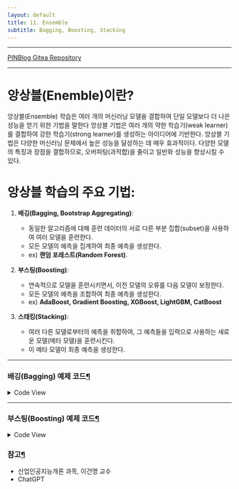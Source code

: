 ```yaml
---
layout: default
title: 11. Ensemble
subtitle: Bagging, Boosting, Stacking
---
```

-----

[PINBlog Gitea Repository](https://gitea.pinblog.codes/CBNU/11_Ensemble)

-----

# 앙상블(Enemble)이란?
앙상블(Ensemble) 학습은 여러 개의 머신러닝 모델을 결합하여 단일 모델보다 더 나은 성능을 얻기 위한 기법을 말한다 
앙상블 기법은 여러 개의 약한 학습기(weak learner)를 결합하여 강한 학습기(strong learner)를 생성하는 아이디어에 기반한다.
앙상블 기법은 다양한 머신러닝 문제에서 높은 성능을 달성하는 데 매우 효과적이다.
다양한 모델의 특징과 장점을 결합하므로, 오버피팅(과적합)을 줄이고 일반화 성능을 향상시킬 수 있다.


# 앙상블 학습의 주요 기법:

1. **배깅(Bagging, Bootstrap Aggregating)**:
   - 동일한 알고리즘에 대해 훈련 데이터의 서로 다른 부분 집합(subset)을 사용하여 여러 모델을 훈련한다.
   - 모든 모델의 예측을 집계하여 최종 예측을 생성한다.
   - ex) **랜덤 포레스트(Random Forest)**.

2. **부스팅(Boosting)**:
   - 연속적으로 모델을 훈련시키면서, 이전 모델의 오류를 다음 모델이 보정한다.
   - 모든 모델의 예측을 조합하여 최종 예측을 생성한다.
   - ex) **AdaBoost, Gradient Boosting, XGBoost, LightGBM, CatBoost**

3. **스태킹(Stacking)**:
   - 여러 다른 모델로부터의 예측을 취합하여, 그 예측들을 입력으로 사용하는 새로운 모델(메타 모델)을 훈련시킨다.
   - 이 메타 모델이 최종 예측을 생성한다.


---

### 배깅(Bagging) 예제 코드[¶]()

<details>
<summary>Code View</summary>

<summary>Bootstrap Aggregating</summary>
<div markdown="1">
  
````python
    import numpy as np
    import matplotlib as mpl
    import matplotlib.pyplot as plt
    from sklearn.datasets import load_iris
    from sklearn.tree import DecisionTreeClassifier
    from sklearn.ensemble import BaggingClassifier

    iris = load_iris()
    X, y = iris.data[:, [0,2]], iris.target

    model1 = DecisionTreeClassifier(max_depth =10, random_state=0).fit(X, y)
    model2 = BaggingClassifier(DecisionTreeClassifier(max_depth=4), n_estimators=50, random_state=0).fit(X, y)

    x_min, x_max = X[:,0].min() - 1, X[:,0].max() + 1
    y_min, y_max = X[:,1].min() - 1, X[:,1].max() + 1
    xx, yy = np.meshgrid(np.arange(x_min, x_max, 0.1), np.arange(y_min, y_max, 0.1))

    plt.subplot(121)
    Z1 = model1.predict(np.c_[xx.ravel(), yy.ravel()]).reshape(xx.shape)
    plt.contourf(xx, yy, Z1, alpha=0.6, cmap=mpl.cm.jet)
    plt.scatter(X[:,0], X[:,1], c=y, alpha=1, s=50, cmap=mpl.cm.jet, edgecolors="k")
    plt.title("Decision tree")
    plt.subplot(122)

    Z2 = model2.predict(np.c_[xx.ravel(), yy.ravel()]).reshape(xx.shape)
    plt.contourf(xx, yy, Z2, alpha=0.6, cmap=mpl.cm.jet)
    plt.scatter(X[:,0], X[:,1],c=y,alpha=1,s=50,cmap=mpl.cm.jet,edgecolors="k")
    plt.title("Bagging of decision trees")
    plt.tight_layout()
    plt.show()
````

![result](/assets/img/11_1.png)

</div>


<summary>랜덤 포리스트 (Random Forest)</summary>
<div markdown="1">
  
````python
    import pandas as pd
    from sklearn import datasets
    from sklearn.model_selection import train_test_split
    from sklearn.ensemble import RandomForestClassifier
    from sklearn import metrics

    iris = datasets.load_iris()
    print('Class names :', iris.target_names)
    print('target : [0:setosa, 1:versicolor, 2:virginical]')
    print('No. of Data :', len(iris.data))
    print('Featrue names :', iris.feature_names)

    data = pd.DataFrame({
        'sepal length': iris.data[:,0], 'sepal width': iris.data[:,1], 'petal length': iris.data[:,2],
        'petal width':iris.data[:,3], 'species':iris.target
    })
    print(data.head()) # 일부 데이터 출력

    x = data[['sepal length', 'sepal width', 'petal length', 'petal width']] # 입력
    y = data['species'] # 출력
    x_train, x_test, y_train, y_test = train_test_split(x, y, test_size=0.3) # 테스트 데이터 30%
    print('No. of traing data: ', len(x_train))
    print('No. of test data:', len(y_test))

    forest = RandomForestClassifier(n_estimators=100) # 모델 생성
    forest.fit(x_train, y_train)

    y_pred = forest.predict(x_test) # 추론 (예측)
    print('Accuracy :', metrics.accuracy_score(y_test, y_pred))
````

</div>

<summary>Result</summary>
<div markdown="1">

````planetext
    Class names : ['setosa' 'versicolor' 'virginica']
    target : [0:setosa, 1:versicolor, 2:virginical]
    No. of Data : 150
    Featrue names : ['sepal length (cm)', 'sepal width (cm)', 'petal length (cm)', 'petal width (cm)']
    sepal length  sepal width  petal length  petal width  species
    0           5.1          3.5           1.4          0.2        0
    1           4.9          3.0           1.4          0.2        0
    2           4.7          3.2           1.3          0.2        0
    3           4.6          3.1           1.5          0.2        0
    4           5.0          3.6           1.4          0.2        0
    No. of traing data:  105
    No. of test data: 45
    Accuracy : 0.9333333333333333
````

</div>


<summary>배깅 회귀 (Bagging Regression)</summary>
<div markdown="1">
  
````python
    import numpy as np
    import pandas as pd
    from sklearn.datasets import load_boston # scikit-leanr < 1.2
    # from sklearn.datasets import fetch_california_housing # replace dataset
    from sklearn.metrics import mean_squared_error
    from sklearn.model_selection import train_test_split
    from sklearn.ensemble import BaggingRegressor
    from sklearn.tree import DecisionTreeRegressor
    import matplotlib.pyplot as plt

    boston = load_boston() # < 1.2
    data = pd.DataFrame(boston.data)
    data.columns = boston.feature_names
    data['PRICE'] = boston.target
    print(data.head())

    # replace dataset
    # california = fetch_california_housing()
    # data = pd.DataFrame(california.data)
    # data.columns = california.feature_names
    # data['PRICE'] = california.target
    # print(data.head())

    X, y = data.iloc[:,:-1],data.iloc[:,-1]
    X_train, X_test, y_train, y_test = train_test_split(X, y, test_size=0.2, random_state=123)
    bag = BaggingRegressor(base_estimator = DecisionTreeRegressor( ), n_estimators = 10,
    max_features=1.0, bootstrap_features=False, random_state=0)
    bag.fit(X_train,y_train)
    preds = bag.predict(X_test)
    rmse = np.sqrt(mean_squared_error(y_test, preds))
    print("RMSE: %f" % (rmse))

````

</div>

<summary>Result</summary>
<div markdown="1">

````planetext
        CRIM    ZN  INDUS  CHAS    NOX     RM   AGE     DIS  RAD    TAX   
    0  0.00632  18.0   2.31   0.0  0.538  6.575  65.2  4.0900  1.0  296.0  
    1  0.02731   0.0   7.07   0.0  0.469  6.421  78.9  4.9671  2.0  242.0   
    2  0.02729   0.0   7.07   0.0  0.469  7.185  61.1  4.9671  2.0  242.0   
    3  0.03237   0.0   2.18   0.0  0.458  6.998  45.8  6.0622  3.0  222.0   
    4  0.06905   0.0   2.18   0.0  0.458  7.147  54.2  6.0622  3.0  222.0   

    PTRATIO       B  LSTAT  PRICE  
    0     15.3  396.90   4.98   24.0  
    1     17.8  396.90   9.14   21.6  
    2     17.8  392.83   4.03   34.7  
    3     18.7  394.63   2.94   33.4  
    4     18.7  396.90   5.33   36.2  
    RMSE: 4.594919
````

</div>
</details>

---

### 부스팅(Boosting) 예제 코드[¶]()

<details>
<summary>Code View</summary>

<summary>AdaBoost - Regression</summary>
<div markdown="1">
  
````python
    import numpy as np
    import matplotlib.pyplot as plt
    from sklearn.tree import DecisionTreeRegressor
    from sklearn.ensemble import AdaBoostRegressor

    rng = np.random.RandomState(1)
    X = np.linspace(0, 6, 100)[:, np.newaxis]
    y = np.sin(X).ravel() + np.sin(6*X).ravel() + rng.normal(0, 0.1, X.shape[0])

    regr_1 = DecisionTreeRegressor(max_depth=4)
    regr_2 = AdaBoostRegressor(DecisionTreeRegressor(max_depth=4), n_estimators=100, random_state=rng)

    regr_1.fit(X, y)
    regr_2.fit(X, y)
    y_1 = regr_1.predict(X)
    y_2 = regr_2.predict(X)

    plt.figure()
    plt.scatter(X, y, c="k", label="training samples")
    plt.plot(X, y_1, c="g", label="n_estimators=1", linewidth=2)
    plt.plot(X, y_2, c="r", label="n_estimators=100", linewidth=2)
    plt.xlabel("data")
    plt.ylabel("target")
    plt.title("AdaBoost Regression")
    plt.legend()
    plt.show()
````

![result](/assets/img/11_2.png)

</div>

<summary>Gradient Boosting - Regression</summary>
<div markdown="1">
  
````python
import numpy as np
import pandas as pd
from sklearn import datasets
import matplotlib.pyplot as plt
from sklearn.model_selection import train_test_split
from sklearn.metrics import mean_squared_error
from sklearn import ensemble
from sklearn.metrics import mean_squared_error, r2_score
from sklearn.model_selection import cross_val_predict

boston = datasets.load_boston() # Boston 집값 데이터, 13개 속성, 마지막 중간값 정보
print(boston.data.shape, boston.target.shape)
print(boston.feature_names)

data = pd.DataFrame(boston.data, columns=boston.feature_names)
data = pd.concat([data, pd.Series(boston.target, name='MEDV')], axis=1)
print(data.head())
X = data.iloc[:,:-1]
y = data.iloc[:,-1]
x_training_set, x_test_set, y_training_set, y_test_set = train_test_split(X, y, test_size=0.10, random_state=42, shuffle=True)
````

</div>

<summary>Result</summary>
<div markdown="1">

````planetext
    (506, 13) (506,)
    ['CRIM' 'ZN' 'INDUS' 'CHAS' 'NOX' 'RM' 'AGE' 'DIS' 'RAD' 'TAX' 'PTRATIO'
    'B' 'LSTAT']
        CRIM    ZN  INDUS  CHAS    NOX     RM   AGE     DIS  RAD    TAX   
    0  0.00632  18.0   2.31   0.0  0.538  6.575  65.2  4.0900  1.0  296.0  
    1  0.02731   0.0   7.07   0.0  0.469  6.421  78.9  4.9671  2.0  242.0   
    2  0.02729   0.0   7.07   0.0  0.469  7.185  61.1  4.9671  2.0  242.0   
    3  0.03237   0.0   2.18   0.0  0.458  6.998  45.8  6.0622  3.0  222.0   
    4  0.06905   0.0   2.18   0.0  0.458  7.147  54.2  6.0622  3.0  222.0   

    PTRATIO       B  LSTAT  MEDV  
    0     15.3  396.90   4.98  24.0  
    1     17.8  396.90   9.14  21.6  
    2     17.8  392.83   4.03  34.7  
    3     18.7  394.63   2.94  33.4  
    4     18.7  396.90   5.33  36.2 
````

</div>

<div markdown="1">
  
````python
params = {'n_estimators':500, 'max_depth':4, 'min_samples_split':2, 'learning_rate':0.01, 'loss':'ls'}
model = ensemble.GradientBoostingRegressor(**params)
model.fit(x_training_set, y_training_set)
model_score = model.score(x_training_set, y_training_set)
print('R2 sq: ', model_score)

y_predicted = model.predict(x_test_set)
print('Mean squared error: %.2f'% mean_squared_error(y_test_set, y_predicted))
print('Test Variance score: %.2f' % r2_score(y_test_set, y_predicted))

fig, ax = plt.subplots()
ax.scatter(y_test_set, y_predicted, edgecolors=(0,0,0))
ax.plot([y_test_set.min(), y_test_set.max()], [y_test_set.min(), y_test_set.max()], 'k--', lw=4)
ax.set_xlabel('Actual')
ax.set_ylabel('Predicted')
ax.set_title('Ground Truth vs Predicted')
plt.show()
````

![result](/assets/img/11_3.png)

</div>

<summary>Gradient Boosting - Classification</summary>
<div markdown="1">
  
````python
    from sklearn.datasets import make_hastie_10_2
    from sklearn.ensemble import GradientBoostingClassifier
    import matplotlib.pyplot as plt

    X, y = make_hastie_10_2(random_state=0)
    X_train, X_test = X[:2000], X[2000:]
    y_train, y_test = y[:2000], y[2000:]
    print(X.shape, y.shape)
    print(X[0:5,:])
    print(y[0:5])

    clf = GradientBoostingClassifier(n_estimators=100, learning_rate=0.1, max_depth=1, random_state=0)
    clf.fit(X_train, y_train)
    print('Accuracy score (training): {0:.3f}'.format(clf.score(X_train, y_train)))
    print('Accuracy score (testing): {0:.3f}'.format(clf.score(X_test, y_test)))
````

</div>

<summary>Result</summary>
<div markdown="1">

````planetext
    (12000, 10) (12000,)
    [[ 1.76405235  0.40015721  0.97873798  2.2408932   1.86755799 -0.97727788
    0.95008842 -0.15135721 -0.10321885  0.4105985 ]
    [ 0.14404357  1.45427351  0.76103773  0.12167502  0.44386323  0.33367433
    1.49407907 -0.20515826  0.3130677  -0.85409574]
    [-2.55298982  0.6536186   0.8644362  -0.74216502  2.26975462 -1.45436567
    0.04575852 -0.18718385  1.53277921  1.46935877]
    [ 0.15494743  0.37816252 -0.88778575 -1.98079647 -0.34791215  0.15634897
    1.23029068  1.20237985 -0.38732682 -0.30230275]
    [-1.04855297 -1.42001794 -1.70627019  1.9507754  -0.50965218 -0.4380743
    -1.25279536  0.77749036 -1.61389785 -0.21274028]]
    [ 1. -1.  1. -1.  1.]
    Accuracy score (training): 0.879
    Accuracy score (testing): 0.819
````

</div>

<summary>XGBoosting - Regression</summary>
<div markdown="1">
  
````python
    import numpy as np
    import pandas as pd
    from sklearn.datasets import load_boston
    from sklearn.metrics import mean_squared_error
    from sklearn.model_selection import train_test_split
    import xgboost as xgb

    boston = load_boston()
    data = pd.DataFrame(boston.data)
    data.columns = boston.feature_names
    data['PRICE'] = boston.target
    print(data.head())
    X, y = data.iloc[:,:-1], data.iloc[:,-1]

    X_train, X_test, y_train, y_test = train_test_split(X, y, test_size=0.2, random_state=123)
    xg_reg = xgb.XGBRegressor(objective='reg:squarederror', colsample_bytree=0.3, learning_rate=0.1, max_depth=5, alpha=10, n_estimators=10)
    xg_reg.fit(X_train, y_train)
    preds = xg_reg.predict(X_test)
    rmse = np.sqrt(mean_squared_error(y_test, preds))
    print('RMSE: %f' % (rmse))
````

</div>

<summary>Result</summary>
<div markdown="1">

````planetext
        CRIM    ZN  INDUS  CHAS    NOX     RM   AGE     DIS  RAD    TAX   
    0  0.00632  18.0   2.31   0.0  0.538  6.575  65.2  4.0900  1.0  296.0  
    1  0.02731   0.0   7.07   0.0  0.469  6.421  78.9  4.9671  2.0  242.0   
    2  0.02729   0.0   7.07   0.0  0.469  7.185  61.1  4.9671  2.0  242.0   
    3  0.03237   0.0   2.18   0.0  0.458  6.998  45.8  6.0622  3.0  222.0   
    4  0.06905   0.0   2.18   0.0  0.458  7.147  54.2  6.0622  3.0  222.0   

    PTRATIO       B  LSTAT  PRICE  
    0     15.3  396.90   4.98   24.0  
    1     17.8  396.90   9.14   21.6  
    2     17.8  392.83   4.03   34.7  
    3     18.7  394.63   2.94   33.4  
    4     18.7  396.90   5.33   36.2  
    RMSE: 10.423243
````

</div>


<summary>LightGBM</summary>
<div markdown="1">
  
````python
    from lightgbm import LGBMClassifier, LGBMRegressor
    from lightgbm import plot_importance, plot_metric, plot_tree
    from sklearn.datasets import load_iris
    from sklearn.model_selection import train_test_split
    from sklearn.model_selection import cross_validate

    iris = load_iris()
    X_train, X_test, y_train, y_test = train_test_split(iris.data, iris.target, test_size=0.2, random_state=123)
    lgbmc = LGBMClassifier(n_estimators=400)
    evals = [(X_test, y_test)]
    lgbmc.fit(X_train, y_train, early_stopping_rounds=100, eval_metric='logloss', eval_set=evals, verbose=True)
    preds = lgbmc.predict(X_test)

    cross_val = cross_validate(
        estimator=lgbmc,
        X=iris.data, y=iris.target,
        cv=5
    )

    print('avg fit time: {} (+/- {})'.format(cross_val['fit_time'].mean(), cross_val['fit_time'].std()))
    print('avg fit time: {} (+/- {})'.format(cross_val['score_time'].mean(), cross_val['score_time'].std()))
    print('avg fit time: {} (+/- {})'.format(cross_val['test_score'].mean(), cross_val['test_score'].std()))

    plot_metric(lgbmc)
    plot_importance(lgbmc, figsize=(10,12))
    plot_tree(lgbmc, figsize=(28,14))
````

</div>

<summary>Result</summary>
<div markdown="1">

````planetext
    [1]	valid_0's multi_logloss: 0.95847
    [2]	valid_0's multi_logloss: 0.832184
    [3]	valid_0's multi_logloss: 0.731164
    [4]	valid_0's multi_logloss: 0.641056
    [5]	valid_0's multi_logloss: 0.571726
    [6]	valid_0's multi_logloss: 0.507286
    [7]	valid_0's multi_logloss: 0.454933
    [8]	valid_0's multi_logloss: 0.410205
    [9]	valid_0's multi_logloss: 0.372194
    [10]	valid_0's multi_logloss: 0.333919
    [11]	valid_0's multi_logloss: 0.310212
    [12]	valid_0's multi_logloss: 0.282326
    [13]	valid_0's multi_logloss: 0.257165
    [14]	valid_0's multi_logloss: 0.240836
    [15]	valid_0's multi_logloss: 0.225383
    [16]	valid_0's multi_logloss: 0.211583
    [17]	valid_0's multi_logloss: 0.199289
    [18]	valid_0's multi_logloss: 0.186269
    [19]	valid_0's multi_logloss: 0.171556
    [20]	valid_0's multi_logloss: 0.168245
    [21]	valid_0's multi_logloss: 0.161065
    [22]	valid_0's multi_logloss: 0.151371
    [23]	valid_0's multi_logloss: 0.148081
    [24]	valid_0's multi_logloss: 0.143843
    [25]	valid_0's multi_logloss: 0.140169
    ...
    [137]	valid_0's multi_logloss: 0.376748
    avg fit time: 0.5514350891113281 (+/- 0.3701610138582717)
    avg fit time: 0.010002517700195312 (+/- 0.009552237668971902)
    avg fit time: 0.9600000000000002 (+/- 0.04898979485566355)
````

![result](/assets/img/11_4.png)
![result](/assets/img/11_5.png)
![result](/assets/img/11_6.png)

</div>

</details>



### 참고[¶]()

- 산업인공지능개론 과목, 이건명 교수
- ChatGPT
